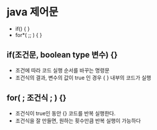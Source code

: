 # java 제어문
- if() {  } 
- for*( ;; ) {  }

## if(조건문, boolean type 변수) {}
- 조건에 따라 코드 실행 순서를 바꾸는 명령문 
- 조건식의 결과, 변수의 값이 true 인 경우 {  } 내부의 코드가 실행

## for( ; 조건식 ; ) {}
- 조건식이 true인 동안 {} 코드를 반복 실행한다.
- 조건식을 잘 만들면, 원하는 횟수만큼 반복 실행이 가능하다
